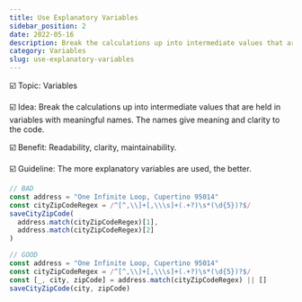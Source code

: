 ```yaml
---
title: Use Explanatory Variables
sidebar_position: 2
date: 2022-05-16
description: Break the calculations up into intermediate values that are held in variables with meaningful names. The names give meaning and clarity to the code.
category: Variables
slug: use-explanatory-variables
---
```


☑️ Topic: Variables

☑️ Idea: Break the calculations up into intermediate values that are held in variables with meaningful names. The names give meaning and clarity to the code.

☑️ Benefit: Readability, clarity, maintainability.

☑️ Guideline: The more explanatory variables are used, the better.

```javascript
// BAD
const address = "One Infinite Loop, Cupertino 95014"
const cityZipCodeRegex = /^[^,\\]+[,\\\s]+(.+?)\s*(\d{5})?$/
saveCityZipCode(
  address.match(cityZipCodeRegex)[1],
  address.match(cityZipCodeRegex)[2]
)

// GOOD
const address = "One Infinite Loop, Cupertino 95014"
const cityZipCodeRegex = /^[^,\\]+[,\\\s]+(.+?)\s*(\d{5})?$/
const [_, city, zipCode] = address.match(cityZipCodeRegex) || []
saveCityZipCode(city, zipCode)
```

